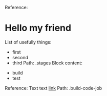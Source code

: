 Reference:
# Hello my friend
List of usefully things:
* first
* second
* third
Path:
.stages
Block content:
- build
- test

Reference:
Text text
[link](google.com)
Path:
.build-code-job
